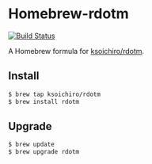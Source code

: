 # Homebrew-rdotm

[![Build Status](https://travis-ci.org/ksoichiro/homebrew-rdotm.svg)](https://travis-ci.org/ksoichiro/homebrew-rdotm)

A Homebrew formula for [ksoichiro/rdotm](https://github.com/ksoichiro/rdotm).

## Install

```sh
$ brew tap ksoichiro/rdotm
$ brew install rdotm
```

## Upgrade

```sh
$ brew update
$ brew upgrade rdotm
```
